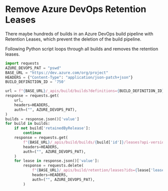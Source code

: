 # Remove Azure DevOps Retention Leases

There maybe hundreds of builds in an Azure DevOps build pipeline with Retention Leases, which prevent the deletion of the build pipeline.

Following Python script loops through all builds and removes the retention leases.

```python
import requests
AZURE_DEVOPS_PAT = "pswd"
BASE_URL = "https://dev.azure.com/org/project"
HEADERS = {"Content-Type": "application/json-patch+json"}
BUILD_DEFINITION_ID = '750'

url = f"{BASE_URL}/_apis/build/builds?definitions={BUILD_DEFINITION_ID}"
response = requests.get(
    url,
    headers=HEADERS,
    auth=("", AZURE_DEVOPS_PAT),
)
builds = response.json()['value']
for build in builds:
    if not build['retainedByRelease']:
        continue
    response = requests.get(
        f"{BASE_URL}/_apis/build/builds/{build['id']}/leases?api-version=7.1-preview.1",
        headers=HEADERS,
        auth=("", AZURE_DEVOPS_PAT),
    )
    for lease in response.json()['value']:
        response = requests.delete(
            f"{BASE_URL}/_apis/build/retention/leases?ids={lease['leaseId']}&api-version=6.0-preview.1",
            headers=HEADERS,
            auth=("", AZURE_DEVOPS_PAT),
        )
```
